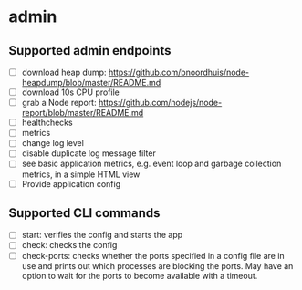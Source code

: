 # admin

## Supported admin endpoints
 - [ ] download heap dump: https://github.com/bnoordhuis/node-heapdump/blob/master/README.md
 - [ ] download 10s CPU profile
 - [ ] grab a Node report: https://github.com/nodejs/node-report/blob/master/README.md
 - [ ] healthchecks
 - [ ] metrics
 - [ ] change log level
 - [ ] disable duplicate log message filter
 - [ ] see basic application metrics, e.g. event loop and garbage collection metrics, in a simple HTML view
 - [ ] Provide application config

## Supported CLI commands
 - [ ] start: verifies the config and starts the app
 - [ ] check: checks the config
 - [ ] check-ports: checks whether the ports specified in a config file are in use and prints out which processes are blocking the ports. May have an option to wait for the ports to become available with a timeout.
